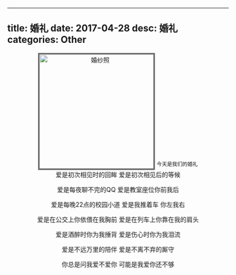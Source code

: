---------------
title: 婚礼
date: 2017-04-28
desc:  婚礼
categories: Other
---------------
<center>
    <image alt='婚纱照' src='//pic01.kail.xyz/images/other/wedding/1.jpg' style='width:260px; border: 3px solid #666;margin-bottom: -20px;'>
    <sup>今天是我们的婚礼</sup>
</center>

<!--more-->



<center>
​
爱是初次相见时的回眸
爱是初次相见后的等候

爱是每夜聊不完的QQ
爱是教室座位你前我后

爱是每晚22点的校园小道
爱是我推着车 你左我右

爱是在公交上你依偎在我胸前
爱是在列车上你靠在我的肩头

爱是酒醉时你为我捶背
爱是伤心时你为我泪流

爱是不远万里的陪伴
爱是不离不弃的厮守

你总是问我爱不爱你
可能是我爱你还不够
</center>